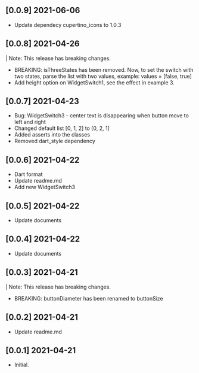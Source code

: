 ## [0.0.9] 2021-06-06 
* Update dependecy cupertino_icons to 1.0.3

## [0.0.8] 2021-04-26 
| Note: This release has breaking changes.
* BREAKING: isThreeStates has been removed. Now, to set the switch with two states, parse the list with two values, example: values = [false, true]
* Add height option on WidgetSwitch1, see the effect in example 3.

## [0.0.7] 2021-04-23 
* Bug: WidgetSwitch3 - center text is disappearing when button move to left and right
* Changed default list [0, 1, 2] to [0, 2, 1]
* Added asserts into the classes
* Removed dart_style dependency

## [0.0.6] 2021-04-22 
* Dart format
* Update readme.md
* Add new WidgetSwitch3 

## [0.0.5] 2021-04-22 
* Update documents

## [0.0.4] 2021-04-22 
* Update documents

## [0.0.3] 2021-04-21 
| Note: This release has breaking changes.
* BREAKING: buttonDiameter has been renamed to buttonSize

## [0.0.2] 2021-04-21 
* Update readme.md

## [0.0.1] 2021-04-21 
* Initial.

